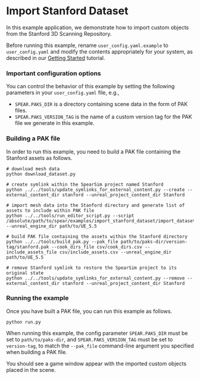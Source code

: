 # Import Stanford Dataset

In this example application, we demonstrate how to import custom objects from the Stanford 3D Scanning Repository.

Before running this example, rename `user_config.yaml.example` to `user_config.yaml` and modify the contents appropriately for your system, as described in our [Getting Started](../../docs/getting_started.md) tutorial.

### Important configuration options

You can control the behavior of this example by setting the following parameters in your `user_config.yaml` file, e.g.,
  - `SPEAR.PAKS_DIR` is a directory containing scene data in the form of PAK files.
  - `SPEAR.PAKS_VERSION_TAG` is the name of a custom version tag for the PAK file we generate in this example.

### Building a PAK file

In order to run this example, you need to build a PAK file containing the Stanford assets as follows.

```console
# download mesh data
python download_dataset.py

# create symlink within the SpearSim project named Stanford
python ../../tools/update_symlinks_for_external_content.py --create --external_content_dir stanford --unreal_project_content_dir Stanford

# import mesh data into the Stanford directory and generate list of assets to include within PAK file
python ../../tools/run_editor_script.py --script /absolute/path/to/spear/examples/import_stanford_dataset/import_dataset.py --unreal_engine_dir path/to/UE_5.5

# build PAK file containing the assets within the Stanford directory
python ../../tools/build_pak.py --pak_file path/to/paks-dir/version-tag/stanford.pak --cook_dirs_file csv/cook_dirs.csv --include_assets_file csv/include_assets.csv --unreal_engine_dir path/to/UE_5.5

# remove Stanford symlink to restore the SpearSim project to its original state
python ../../tools/update_symlinks_for_external_content.py --remove --external_content_dir stanford --unreal_project_content_dir Stanford
```

### Running the example

Once you have built a PAK file, you can run this example as follows.

```console
python run.py
```

When running this example, the config parameter `SPEAR.PAKS_DIR` must be set to `path/to/paks-dir`, and `SPEAR.PAKS_VERSION_TAG` must be set to `version-tag`, to match the `--pak_file` command-line argument you specified when building a PAK file.

You should see a game window appear with the imported custom objects placed in the scene.
